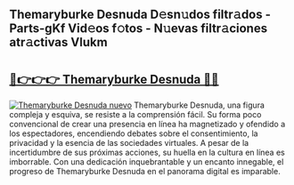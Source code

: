 ## Themaryburke Desnuda D𝚎sn𝚞dos filtr𝚊dos - Parts-gKf Vid𝚎os f𝚘tos - N𝚞evas filtr𝚊ciones atr𝚊ctivas Vlukm

# <h2><a href="http://mbdqpfx.tromn.icu/?c=Themaryburke+Desnuda">🔗👉👉👉 Themaryburke Desnuda 🔗🔗</a></h2>

[![Themaryburke Desnuda nuevo](https://i.imgur.com/pEAQMta.gif)](http://mbdqpfx.tromn.icu/?c=Themaryburke+Desnuda)
Themaryburke Desnuda, una figura compleja y esquiva, se resiste a la comprensión fácil. Su forma poco convencional de crear una presencia en línea ha magnetizado y ofendido a los espectadores, encendiendo debates sobre el consentimiento, la privacidad y la esencia de las sociedades virtuales. A pesar de la incertidumbre de sus próximas acciones, su huella en la cultura en línea es imborrable. Con una dedicación inquebrantable y un encanto innegable, el progreso de Themaryburke Desnuda en el panorama digital es imparable.

